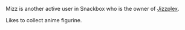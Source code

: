 Mizz is another active user in Snackbox who is the owner of [Jizzplex](/docs/entities/jizzplex.md). 

Likes to collect anime figurine. 